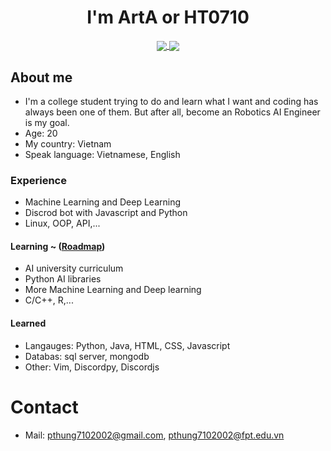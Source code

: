 <h1 align="center">I'm ArtA or HT0710</h1>

<p align="center">
<a href="https://github.com/anuraghazra/github-readme-stats">
  <img align="center" src="https://github-readme-stats.vercel.app/api?username=HT0710&show_icons=true&theme=dark"/>
  <img align="center" src="https://github-readme-stats.vercel.app/api/top-langs/?username=HT0710&langs_count=3&theme=dark"/>
</a>
</p>

## About me
- I'm a college student trying to do and learn what I want and coding has always been one of them. But after all, become an Robotics AI Engineer is my goal.
- Age: 20
- My country: Vietnam
- Speak language: Vietnamese, English

### Experience
- Machine Learning and Deep Learning
- Discrod bot with Javascript and Python
- Linux, OOP, API,...

#### Learning ~ ([Roadmap](https://i.am.ai/roadmap/#machine-learning-roadmap))
- AI university curriculum
- Python AI libraries
- More Machine Learning and Deep learning
- C/C++, R,...

#### Learned
- Langauges: Python, Java, HTML, CSS, Javascript
- Databas: sql server, mongodb
- Other: Vim, Discordpy, Discordjs

# Contact
- Mail: pthung7102002@gmail.com, pthung7102002@fpt.edu.vn

